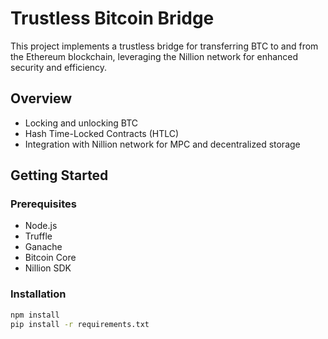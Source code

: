 # Trustless Bitcoin Bridge

This project implements a trustless bridge for transferring BTC to and from the Ethereum blockchain, leveraging the Nillion network for enhanced security and efficiency.

## Overview

- Locking and unlocking BTC
- Hash Time-Locked Contracts (HTLC)
- Integration with Nillion network for MPC and decentralized storage

## Getting Started

### Prerequisites

- Node.js
- Truffle
- Ganache
- Bitcoin Core
- Nillion SDK

### Installation

```bash
npm install
pip install -r requirements.txt
